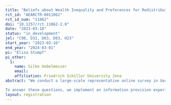 ```yaml
---
title: "Beliefs about Wealth Inequality and Preferences for Redistribution"
rct_id: "AEARCTR-0011062"
rct_id_num: "11062"
doi: "10.1257/rct.11062-2.0"
date: "2023-03-10"
status: "in_development"
jel: "C90, D31, D63, D83, H23"
start_year: "2023-03-16"
end_year: "2024-03-01"
pi: "Elisa Stumpf"
pi_other:
  1:
    name: Silke Uebelmesser
    email: 
    affiliation: Friedrich Schiller University Jena
abstract: "We conduct a large-scale representative online survey in Germany to analyze what survey participants know about the German wealth distribution and their position in it, how preferences for redistribution of wealth are affected by an information treatment and what role the characteristics of the potential taxpayer play for the preferences for redistribution. 
To answer these questions, we implement an information provision experiment and a vignette study. Participants are randomly assigned to one of two treatment groups, a control group or the vignette group. The first treatment group receives information about the actual shape of the German wealth distribution using histograms and the second treatment group gets informed about their individual position in the wealth distribution. Our outcomes capture wealth inequality aversion, preferences for redistribution of wealth, equality of opportunity and the introduction of a specific yearly wealth tax. Additionally, the vignette group states their support for a one-off wealth tax."
layout: registration
---
```


